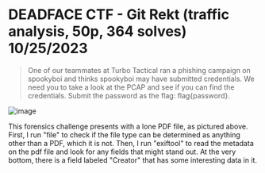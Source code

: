# DEADFACE CTF - Git Rekt (traffic analysis, 50p, 364 solves) 10/25/2023

> One of our teammates at Turbo Tactical ran a phishing campaign on spookyboi and thinks spookyboi may have submitted credentials. We need you to take a look at the PCAP and see if you can find the credentials.
> Submit the password as the flag: flag{password}.

![image](https://github.com/heathbar019/Writeups/assets/114100890/8bcd2697-b2fa-4192-b3d1-ff6afb77a031)

This forensics challenge presents with a lone PDF file, as pictured above. First, I run "file" to check if the file type can be determined as anything other than a PDF, which it is not. Then, I run "exiftool" to read the metadata on the pdf file and look for any fields that might stand out. At the very bottom, there is a field labeled "Creator" that has some interesting data in it.
